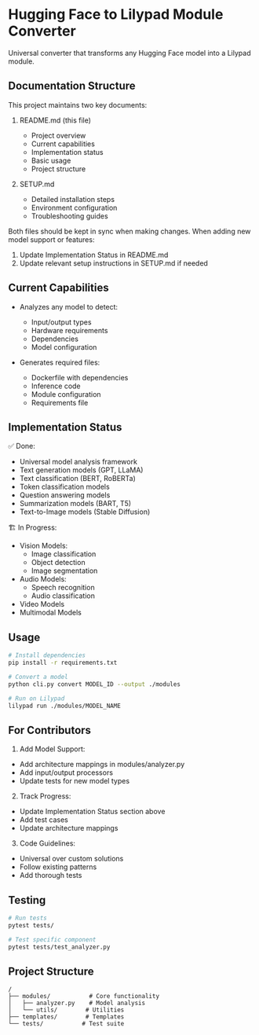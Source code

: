 # Hugging Face to Lilypad Module Converter

Universal converter that transforms any Hugging Face model into a Lilypad module.

## Documentation Structure

This project maintains two key documents:

1. README.md (this file)
   - Project overview
   - Current capabilities
   - Implementation status
   - Basic usage
   - Project structure

2. SETUP.md
   - Detailed installation steps
   - Environment configuration
   - Troubleshooting guides

Both files should be kept in sync when making changes. When adding new model support or features:
1. Update Implementation Status in README.md
2. Update relevant setup instructions in SETUP.md if needed

## Current Capabilities

- Analyzes any model to detect:
  - Input/output types
  - Hardware requirements
  - Dependencies
  - Model configuration

- Generates required files:
  - Dockerfile with dependencies
  - Inference code 
  - Module configuration
  - Requirements file

## Implementation Status

✅ Done:
- Universal model analysis framework
- Text generation models (GPT, LLaMA)
- Text classification (BERT, RoBERTa)
- Token classification models
- Question answering models
- Summarization models (BART, T5)
- Text-to-Image models (Stable Diffusion)

🏗️ In Progress:
- Vision Models:
  - Image classification
  - Object detection
  - Image segmentation
- Audio Models:
  - Speech recognition
  - Audio classification
- Video Models
- Multimodal Models

## Usage

```bash
# Install dependencies
pip install -r requirements.txt

# Convert a model
python cli.py convert MODEL_ID --output ./modules

# Run on Lilypad
lilypad run ./modules/MODEL_NAME
```

## For Contributors

1. Add Model Support:
- Add architecture mappings in modules/analyzer.py
- Add input/output processors
- Update tests for new model types

2. Track Progress:
- Update Implementation Status section above
- Add test cases
- Update architecture mappings

3. Code Guidelines:
- Universal over custom solutions
- Follow existing patterns
- Add thorough tests

## Testing

```bash
# Run tests
pytest tests/

# Test specific component
pytest tests/test_analyzer.py
```

## Project Structure

```
/
├── modules/           # Core functionality
│   ├── analyzer.py    # Model analysis
│   └── utils/        # Utilities
├── templates/        # Templates
└── tests/           # Test suite
```